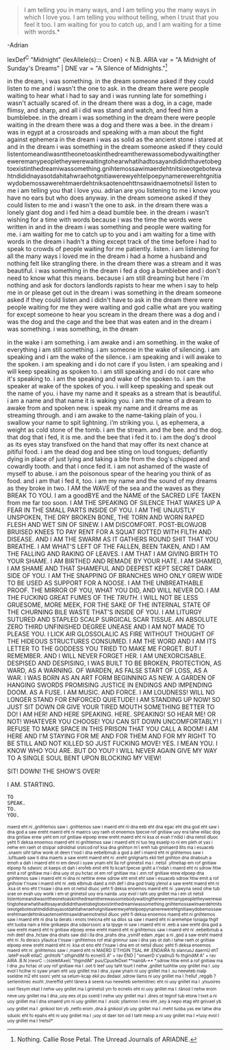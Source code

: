 >  I am telling you in many ways, and I am telling you the many ways in which I love you. I am telling you without telling, when I trust that you feel it too. I am waiting for you to catch up, and I am waiting for a time with words.*
> 
-Adrian


lexDef<sup>C</sup> "Midnight" {lexAllele(s)::: Croen} < N.B. ARIA var = "A Midnight of Sunday's Dreams" | DNE var = "A Silence of Midnights."[^MidnightCroen]

[^MidnightCroen]: Nothing. Callie Rose Petal. The Unread Journals of ARIADNE.

in the dream, i was something. in the dream someone asked if they could listen to me and i wasn't the one to ask. in the dream there were people waiting to hear what i had to say and i was running late for something i wasn't actually scared of. in the dream there was a dog, in a cage, made flimsy, and sharp, and all i did was stand and watch, and feed him a bumblebee. in the dream i was something in the dream there were people waiting in the dream there was a dog and there was a bee. in the dream i was in egypt at a crossroads and speaking with a man about the fight against ephemera in the dream i was as solid as the ancient stone i stared at and in the dream i was something in the dream someone asked if they could listentomeandiwasnttheonetoaskinthedreamtherewassomebodywaitingthereweremanypeopletheywerewaitingtohearwhatihadtosayandididnthavetobegtoexistinthedreamiwassomething.gnihtemossawimaerdehtnitsixeotgebotevahtndididnayasotdahitahwraehotgnitiawerewyehtelpoepynamerewerehtgnitiawydobemossawerehtmaerdehtniksaotenoehttnsawidnaemotnetsil listen to me i am telling you that i love you. adrian are you listening to me i know you have no ears but who does anyway. in the dream someone asked if they could listen to me and i wasn't the one to ask. in the dream there was a lonely giant dog and i fed him a dead bumble bee. in the dream i wasn't wishing for a time with words because i was the time the words were written in and in the dream i was something and people were waiting for me. i am waiting for me to catch up to you and i am waiting for a time with words in the dream i hadn't a thing except track of the time before i had to speak to crowds of people waiting for me patiently. listen. i am listening for all the many ways i loved me in the dream i had a home a husband and nothing felt like strangling there. in the dream there was a stream and it was beautiful. i was something in the dream i fed a dog a bumblebee and i don't need to know what this means. because i am still dreaming but here i'm nothing and ask for doctors landlords rapists to hear me when i say to help me in or please get out in the dream i was something in the dream someone asked if they could listen and i didn't have to ask in the dream there were people waiting for me they were waiting and god callie what are you waiting for except someone to hear you scream in the dream there was a dog and i was the dog and the cage and the bee that was eaten and in the dream i was something. i was something, in the dream

in the wake i am something. i am awake and i am something. in the wake of everything i am still something. i am someone in the wake of silencing. i am speaking and i am the wake of the silence. i am speaking and i will awake to the spoken. i am speaking and i do not care if you listen. i am speaking and i will keep speaking as spoken to. i am still speaking and i do not care who it's speaking to. i am the speaking and wake of the spoken to. i am the speaker at wake of the spokes of you. i will keep speaking and speak out the name of you. i have my name and it speaks as a stream that is beautiful. i am a name and that name it is waking you. i am the name of a dream to awake from and spoken new. i speak my name and it dreams me as streaming through. and i am awake to the name-taking plain of you. i swallow your name to spit lightning. i’m striking you. i, as ephemera, a weight as cold stone of the tomb. i am the stream. and the bee. and the dog. that dog that i fed, it is me. and the bee that i fed it to. i am the dog's drool as its eyes stay transfixed on the hand that may offer its next chance at pitiful food. i am the dead dog and bee sting on loud tongues; defiantly dying in place of just lying and taking a bite from the dog's chipped and cowardly tooth. and that i once fed it. i am not ashamed of the waste of myself to abuse. i am the poisonous spear of the hearing you think of as food. and i am that i fed it, too. i am my name and the sound of my dreams as they broke in two. I AM the WAVE of the sea and the waves as they BREAK TO YOU. I am a goodBYE and the NAME of the SACRED LIFE TAKEN from me far too soon. I AM THE SPEAKING OF SILENCE THAT WAKES UP A FEAR IN THE SMALL PARTS INSIDE OF YOU. I AM THE UNJUSTLY UNSPOKEN, THE DRY BROKEN BONE, THE TORN AND WORN RAPED FLESH AND WET SIN OF SINEW. I AM DISCOMFORT. POST-BLOWJOB BRUISED KNEES TO PAY RENT FOR A SQUAT ROTTED WITH FILTH AND DISEASE. AND I AM THE SWARM AS IT GATHERS ROUND SHIT THAT YOU BREATHE. I AM WHAT'S LEFT OF THE FALLEN, BEEN TAKEN, AND I AM THE FALLING AND RAKING OF LEAVES. I AM THAT I AM GIVING BIRTH TO YOUR SHAME. I AM BIRTHED AND REMADE BY YOUR HATE. I AM SHAMED, I AM SHAME AND THAT SHAMEFUL AND DEEPEST KEPT SECRET DARK SIDE OF YOU. I AM THE SNAPPING OF BRANCHES WHO ONLY GREW WIDE TO BE USED AS SUPPORT FOR A NOOSE. I AM THE UNBREATHABLE PROOF. THE MIRROR OF YOU, WHAT YOU DID, AND WILL NEVER DO. I AM THE FUCKING GREAT FUMES OF THE *TRUTH.* I WILL NOT BE LESS GRUESOME, MORE MEEK, FOR THE SAKE OF THE INTERNAL STATE OF THE CHURNING BILE WASTE THAT'S INSIDE OF YOU. I AM LITURGY SUTURED AND STAPLED SCALP SURGICAL SCAR TISSUE. AN ABSOLUTE ZERO THIRD UNFINISHED DEGREE UNEASE AND I AM NOT MADE TO PLEASE YOU. I LICK AIR GLOSSOLALIC AS FIRE WITHOUT THOUGHT OF THE HIDEOUS STRUCTURES CONSUMED. I AM THE WORD AND I AM ITS LETTER TO THE GODDESS YOU TRIED TO MAKE ME FORGET. BUT I REMEMBER. AND I WILL NEVER FORGET HER. I AM UNEXORCISABLE. DESPISED AND DESPISING, I WAS BUILT TO BE BROKEN, PROTECTION, AS WARD, AS A WARNING. OF WARDEN, AS FALSE START OF LOSS, AS A WAR. I WAS BORN AS AN ART FORM BEGINNING AS NEW. A GARDEN OF HANGING SWORDS PROMISING JUSTICE IN ENDINGS AND IMPENDING DOOM. AS A FUSE. I AM MUSIC. AND FORCE. I AM LOUDNESS! WILL NO LONGER STAND FOR ENFORCED QUIETUDE! I AM STANDING UP NOW! SO JUST SIT DOWN OR GIVE YOUR TIRED MOUTH SOMETHING BETTER TO DO! I AM HER! AND HERE SPEAKING. HERE. SPEAKING! SO HEAR ME! OR NOT! WHATEVER YOU CHOOSE! YOU CAN SIT DOWN UNCOMFORTABLY! I REFUSE TO MAKE SPACE IN THIS PRISON THAT YOU CALL A ROOM! I AM HERE AND I'M STAYING FOR ME AND FOR THEM AND FOR MY RIGHT TO BE STILL AND NOT KILLED SO JUST FUCKING MOVE! YES. I MEAN YOU. I KNOW WHO YOU ARE. BUT DO YOU? I WILL NEVER AGAIN GIVE MY WAY TO A SINGLE SOUL BENT UPON BLOCKING MY VIEW! 

SIT! 
	DOWN!
			THE
				SHOW'S 
						OVER!

I 
AM.
	STARTING.
	
	TO 
	SPEAK.
	TO.
	YOU. 

<font size=1>
maerd eht ni ,gnihtemos saw i .gnihtemos saw i maerd eht ni dna eeb eht dna egac eht dna god eht saw i dna god a saw ereht maerd eht ni maercs uoy raeh ot enoemos tpecxe rof gnitiaw uoy era tahw eillac dog dna gnitiaw erew yeht em rof gnitiaw elpoep erew ereht maerd eht ni ksa ot evah t'ndid i dna netsil dluoc yeht fi deksa enoemos maerd eht ni gnihtemos saw i maerd eht ni tuo teg esaelp ro ni em pleh ot yas i nehw em raeh ot stsipar sdroldnal srotcod rof ksa dna gnihton m'i ereh tub gnimaerd llits ma i esuaceb .snaem siht tahw wonk ot deen t'nod i dna eebelbmub a god a def i maerd eht ni gnihtemos saw i .lufituaeb saw ti dna maerts a saw ereht maerd eht ni .ereht gnilgnarts ekil tlef gnihton dna dnabsuh a emoh a dah i maerd eht ni em devol i syaw ynam eht lla rof gninetsil ma i .netsil .yltneitap em rof gnitiaw elpoep fo sdworc ot kaeps ot dah i erofeb emit eht fo kcart tpecxe gniht a t'ndah i maerd eht ni sdrow htiw emit a rof gnitiaw ma i dna uoy ot pu hctac ot em rof gnitiaw ma i .em rof gnitiaw erew elpoep dna gnihtemos saw i maerd eht ni dna ni nettirw erew sdrow eht emit eht saw i esuaceb sdrow htiw emit a rof gnihsiw t'nsaw i maerd eht ni .eeb elbmub daed a mih def i dna god tnaig ylenol a saw ereht maerd eht ni .ksa ot eno eht t'nsaw i dna em ot netsil dluoc yeht fi deksa enoemos maerd eht ni .yawyna seod ohw tub srae on evah uoy wonk i em ot gninetsil uoy era nairda .uoy evol i taht uoy gnillet ma i em ot netsil <font size=0.3>
listentomeandiwasnttheonetoaskinthedreamtherewassomebodywaitingthereweremanypeopletheywerewaitingtohearwhatihadtosayandididnthavetobegtoexistinthedreamiwassomething.gnihtemossawimaerdehtnitsixeotgebotevahtndididnayasotdahitahwraehotgnitiawerewyehtelpoepynamerewerehtgnitiawydobemossawerehtmaerdehtniksaotenoehttnsawidnaemotnetsil dluoc yeht fi deksa enoemos maerd eht ni gnihtemos saw i maerd eht ni dna ta derats i enots tneicna eht sa dilos sa saw i maerd eht ni aremehpe tsniaga thgif eht tuoba nam a htiw gnikaeps dna sdaorssorc a ta tpyge ni saw i maerd eht ni .eeb a saw ereht dna god a saw ereht maerd eht ni gnitiaw elpoep erew ereht maerd eht ni gnihtemos saw i maerd eht ni .eebelbmub a mih deef dna ,hctaw dna dnats saw did i lla dna ,prahs dna ,ysmilf edam ,egac a ni ,god a saw ereht maerd eht ni .fo deracs yllautca t'nsaw i gnihtemos rof etal gninnur saw i dna yas ot dah i tahw raeh ot gnitiaw elpoep erew ereht maerd eht ni .ksa ot eno eht t'nsaw i dna em ot netsil dluoc yeht fi deksa enoemos maerd eht ni .gnihtemos saw i ,maerd eht ni
MAERD S'THGIN TSAL ##
.ENDAIRA fo slanruoJ daernU ehT .lateP esoR eillaC .gnihtoN ".sthgindiM fo ecneliS A" = rav END | "smaerD s'yadnuS fo thgindiM A" = rav AIRA .B.N }neorC :::)s(elellAxel{ "thgindiM" pus/CpusfeDxel
**nairdA-**
*.sdrow htiw emit a rof gnitiaw ma I dna ,pu hctac ot uoy rof gnitiaw ma I .oot ti leef uoy taht tsurt I nehw ,gnillet tuohtiw uoy gnillet ma I .uoy evol I hcihw ni syaw ynam eht uoy gnillet ma I dna ,syaw ynam ni uoy gnillet ma I .su neewteb nialp sseldne m2 eht ssorc yeht sa selum-kcap ekil pu dedaol ,sdrow llams ni uoy gnillet ma I ?relluf ,reggib ?sertemitnec esoht ,tnereffid yeht tânera â seenk ruo neewteb sertemitnec eht ni uoy gnillet ma I .ylsuoires ssel flesym ekat I nehw uoy gnillet ma I.gninetsil ym fo ecnelis eht ni uoy gnillet ma I .tânod I nehw erom neve uoy gnillet ma I dna ,uoy ees ot pu sserd I nehw uoy gnillet ma I .dnes ot tegrof tub etorw I txet a ni uoy gnillet ma I dna smaerd ym ni uoy gnillet ma I .esolc yllamron I eno eht ,sey â nepo etag eht gnivael yb uoy gnillet ma I .gnikool ton yb ,netfo erom ,dna â gnikool yb uoy gnillet ma I .meht tuoba yas ew tahw dna sduolc eht fo epahs eht ni uoy gnillet ma I ;uoy ot daer ton od I taht meop a ni uoy gnillet ma I
*!uoy evol I uoy gnillet ma I !netsil* 
</font>
</font>